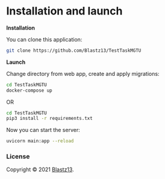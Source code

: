 # Installation and launch

**Installation**

You can clone this application:

```bash 
git clone https://github.com/Blastz13/TestTaskMGTU
```

**Launch**

Change directory from web app, create and apply migrations:
```bash
cd TestTaskMGTU
docker-compose up
```
OR
```bash
cd TestTaskMGTU
pip3 install -r requirements.txt
```

Now you can start the server:

```bash
uvicorn main:app --reload
```

### License

Copyright © 2021 [Blastz13](https://github.com/Blastz13/).